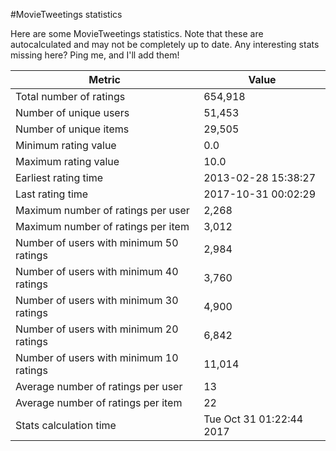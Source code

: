 #MovieTweetings statistics

Here are some MovieTweetings statistics. Note that these are autocalculated and may not be completely up to date. Any interesting stats missing here? Ping me, and I'll add them!

Metric | Value
--- | ---
Total number of ratings                 | 654,918
Number of unique users                  | 51,453
Number of unique items                  | 29,505
Minimum rating value                    | 0.0
Maximum rating value                    | 10.0
Earliest rating time                    | 2013-02-28 15:38:27
Last rating time                        | 2017-10-31 00:02:29
Maximum number of ratings per user      | 2,268
Maximum number of ratings per item      | 3,012
Number of users with minimum 50 ratings | 2,984
Number of users with minimum 40 ratings | 3,760
Number of users with minimum 30 ratings | 4,900
Number of users with minimum 20 ratings | 6,842
Number of users with minimum 10 ratings | 11,014
Average number of ratings per user      | 13
Average number of ratings per item      | 22
Stats calculation time                  | Tue Oct 31 01:22:44 2017

